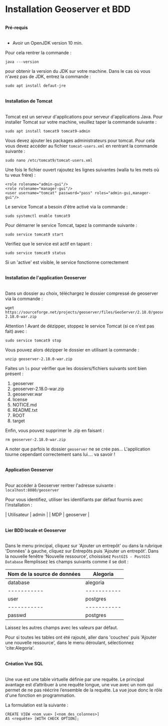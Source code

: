 # Installation Geoserver et BDD


######        ######
#### Pré-requis ####
######        ######

- Avoir un OpenJDK version 10 min.

Pour cela rentrer la commande :
```
java ---version
```
pour obtenir la version du JDK sur votre machine.
Dans le cas où vous n'avez pas de JDK, entrez la commande :
```
sudo apt install defaut-jre
```


######                    ######
#### Installation de Tomcat ####
######                    ######

Tomcat est un serveur d'applications pour serveur d'applications Java.
Pour installer Tomcat sur votre machine, veuillez taper la commande suivante :
```
sudo apt install tomcat9 tomcat9-admin
```

Vous devez ajouter les packages administrateurs pour tomcat. Pour cela vous devez accéder au fichier `tomcat-users.xml` en rentrant la commande suivante :
```
sudo nano /etc/tomcat9/tomcat-users.xml
```
Une fois le fichier ouvert rajoutez les lignes suivantes (walla tu les mets où tu veux frère) :
```
<role rolename="admin-gui"/>
<role rolename="manager-gui"/>
<user username="tomcat" password="pass" roles="admin-gui,manager-gui"/>
```

Le service Tomcat a besoin d'être activé via la commande :
```
sudo systemctl enable tomcat9
```

Pour démarrer le service Tomcat, tapez la commande suivante :
```
sudo service tomcat9 start
```

Verifiez que le service est actif en tapant :
```
sudo service tomcat9 status
```
Si un 'active' est visible, le service fonctionne correctement



######                                     ######
#### Installation de l'application Geoserver ####
######                                     ######

Dans un dossier au choix, téléchargez le dossier compressé de geoserver via la commande :
```
wget https://sourceforge.net/projects/geoserver/files/GeoServer/2.18.0/geoserver-2.18.0-war.zip
```

Attention ! Avant de dézipper, stoppez le service Tomcat (si ce n'est pas fait) avec :
```
sudo service tomcat9 stop
```

Vous pouvez alors dézipper le dossier en utilisant la commande :
```
unzip geoserver-2.18.0-war.zip
```

Faites un `ls` pour vérifier que les dossiers/fichiers suivants sont bien présent :
1. geoserver
2. geoserver-2.18.0-war.zip
3. geoserver.war
4. license
5. NOTICE.md
6. README.txt
7. ROOT
8. target

Enfin, vous pouvez supprimer le .zip en faisant :
```
rm geoserver-2.18.0-war.zip
```

A noter que parfois le dossier `geoserver` ne se crée pas... L'application tourne cependant correctement sans lui.... va savoir !



######                   ######
#### Application Geoserver ####
######                   ######

Pour accéder à Geoserver rentrer l'adresse suivante : `localhost:8080/geoserver`

Pour vous identifiez, utiliser les identifiants par défaut fournis avec l'installation :

| Utilisateur | admin |
| MDP | geoserver |



######                          ######
#### Lier BDD locale et Geoserver ####
######                          ######

Dans le menu principal, cliquez sur 'Ajouter un entrepôt' ou dans la rubrique 'Données' à gauche, cliquez sur Entrepôts puis 'Ajouter un entrepôt'.
Dans la nouvelle fenêtre 'Nouvelle ressource', choissisez `PostGIS - PostGIS Database`
Remplissez les champs suivants comme il se doit :

| Nom de la source de données| Alegoria |
| ----------- | ----------- |
| database| alegoria |
| ----------- | ----------- |
| user | postgres |
| ----------- | ----------- |
| passwd | postgres |

Laissez les autres champs avec les valeurs par défaut.

Pour si toutes les tables ont été rajouté, aller dans 'couches' puis 'Ajouter une nouvelle ressource', dans le menu déroulant, sélectionnez 'cite:Alegoria'.



######              ######
#### Création Vue SQL ####
######              ######

Une vue est une table virtuelle définie par une requête. Le principal avantage est d’attribuer à une requête longue, une vue avec un nom qui permet de ne pas réécrire l’ensemble de la requête. La vue joue donc le rôle d'une fonction en programmation.

La formulation est la suivante :
```
CREATE VIEW <nom_vue> [<nom_des_colonnes>]
AS <requête> [WITH CHECK OPTION];
```



